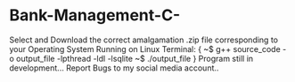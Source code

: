 # Bank-Management-C-
Select and Download the correct amalgamation .zip file corresponding to your Operating System
Running on Linux Terminal:
{
    ~$ g++ source_code -o output_file -lpthread -ldl -lsqlite
    ~$ ./output_file
}
Program still in development...
Report Bugs to my social media account..
